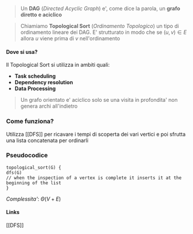 >Un **DAG** (*Directed Acyclic Graph*) e', come dice la parola, un **grafo diretto e aciclico**

>Chiamiamo **Topological Sort** (*Ordinamento Topologico*) un tipo di ordinamento lineare dei DAG. E' strutturato in modo che se $(u,v) \in E$ allora $u$ viene prima di $v$ nell'ordinamento

#### Dove si usa?
Il Topological Sort si utilizza in ambiti quali:
- **Task scheduling** 
- **Dependency resolution** 
- **Data Processing**

>Un grafo orientato e' aciclico solo se una visita in profondita' non genera archi all'indietro

### Come funziona?
Utilizza [[DFS]] per ricavare i tempi di scoperta dei vari vertici e poi sfrutta una lista concatenata per ordinarli

### Pseudocodice
```
topological_sort(G) {
dfs(G)
// when the inspection of a vertex is complete it inserts it at the beginning of the list
}
```
*Complessita'*: $\Theta \left( V + E \right)$ 
#### Links
[[DFS]]